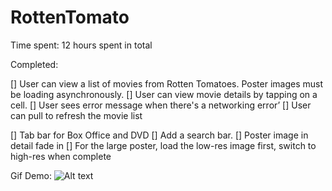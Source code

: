# RottenTomato
Time spent: 12 hours spent in total

Completed:

[] User can view a list of movies from Rotten Tomatoes. Poster images must be loading asynchronously.
[] User can view movie details by tapping on a cell.
[] User sees error message when there's a networking error’
[] User can pull to refresh the movie list

[] Tab bar for Box Office and DVD
[] Add a search bar.
[] Poster image in detail fade in
[] For the large poster, load the low-res image first, switch to high-res when complete 

Gif Demo:
![Alt text](https://github.com/giaotuancse/tipscalculator/blob/master/demo.gif "Optional title")
